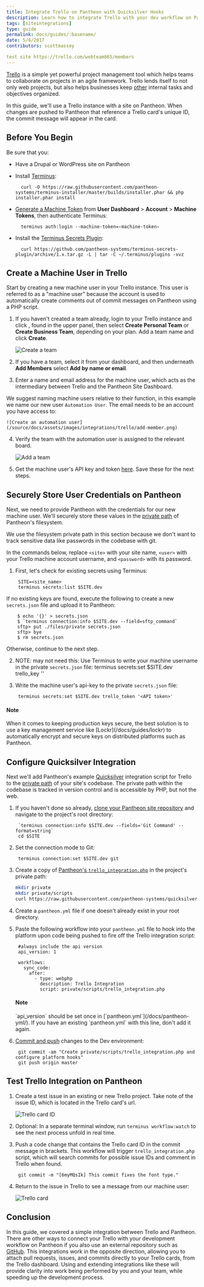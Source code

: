 ```yaml
---
title: Integrate Trello on Pantheon with Quicksilver Hooks
description: Learn how to integrate Trello with your dev workflow on Pantheon.
tags: [siteintegrations]
type: guide
permalink: docs/guides/:basename/
date: 5/4/2017
contributors: scottmassey

test site https://trello.com/webteam865/members
---
```


[Trello](https://trello.com) is a simple yet powerful project management tool which helps teams to collaborate on projects in an agile framework. Trello lends itself to not only web projects, but also helps businesses keep [other](https://trello.com/inspiration) internal tasks and objectives organized.

In this guide, we'll use a Trello instance with a site on Pantheon. When changes are pushed to Pantheon that reference a Trello card's unique ID, the commit message will appear in the card.

## Before You Begin
Be sure that you:

- Have a Drupal or WordPress site on Pantheon
- Install [Terminus](/docs/terminus):

        curl -O https://raw.githubusercontent.com/pantheon-systems/terminus-installer/master/builds/installer.phar && php installer.phar install
- [Generate a Machine Token](https://dashboard.pantheon.io/machine-token/create) from **User Dashboard** > **Account** > **Machine Tokens**, then authenticate Terminus:

        terminus auth:login --machine-token=‹machine-token›
- Install the [Terminus Secrets Plugin](https://github.com/pantheon-systems/terminus-secrets-plugin):

        curl https://github.com/pantheon-systems/terminus-secrets-plugin/archive/1.x.tar.gz -L | tar -C ~/.terminus/plugins -xvz
## Create a Machine User in Trello
Start by creating a new machine user in your Trello instance. This user is referred to as a "machine user" because the account is used to automatically create comments out of commit messages on Pantheon using a PHP script.

1. If you haven't created a team already, login to your Trello instance and click <i class="fa fa-plus"></i>, found in the upper panel, then select **Create Personal Team** or **Create Business Team**, depending on your plan. Add a team name and click **Create**.

    ![Create a team](/source/docs/assets/images/integrations/trello/new-team.png)

2. If you have a team, select it from your dashboard, and then underneath **Add Members** select **Add by name or email**.

3. Enter a name and email address for the machine user, which acts as the intermediary between Trello and the Pantheon Site Dashboard.

  We suggest naming machine users relative to their function, in this example we name our new user `Automation User`. The email needs to be an account you have access to:

    ![Create an automation user](/source/docs/assets/images/integrations/trello/add-member.png)

4. Verify the team with the automation user is assigned to the relevant board.

    ![Add a team](/source/docs/assets/images/integrations/trello/team-board.png)

5. Get the machine user's API key and token [here](https://trello.com/app-key). Save these for the next steps.

## Securely Store User Credentials on Pantheon
Next, we need to provide Pantheon with the credentials for our new machine user. We'll securely store these values in the [private path](/docs/private-paths/#private-path-for-files) of Pantheon's filesystem.

We use the filesystem private path in this section because we don't want to track sensitive data like passwords in the codebase with git.

In the commands below, replace `<site>` with your site name, `<user>` with your Trello machine account username, and `<password>` with its password.

1. First, let's check for existing secrets using Terminus:

        SITE=<site_name>
        terminus secrets:list $SITE.dev

  If no existing keys are found, execute the following to create a new `secrets.json` file and upload it to Pantheon:

        $ echo '{}' > secrets.json
        $ `terminus connection:info $SITE.dev --field=sftp_command`
        sftp> put ./files/private secrets.json
        sftp> bye
        $ rm secrets.json

  Otherwise, continue to the next step.

2. NOTE: may not need this: Use Terminus to write your machine username in the private `secrets.json` file:
        terminus secrets:set $SITE.dev trello_key '<API key>'

3. Write the machine user's api-key to the private `secrets.json` file:

        terminus secrets:set $SITE.dev trello_token '<API token>'

<div class="alert alert-info">
<h4 class="info">Note</h4>
<p markdown="1">When it comes to keeping production keys secure, the best solution is to use a key management service like [Lockr](/docs/guides/lockr) to automatically encrypt and secure keys on distributed platforms such as Pantheon.</p>
</div>

## Configure Quicksilver Integration
Next we'll add Pantheon's example [Quicksilver](/docs/quicksilver) integration script for Trello to the [private path](/docs/private-paths/#private-path-for-code) of your site's codebase. The private path within the codebase is tracked in version control and is accessible by PHP, but not the web.

1. If you haven't done so already, [clone your Pantheon site repository](/docs/git/#clone-your-site-codebase) and navigate to the project's root directory:

        `terminus connection:info $SITE.dev --fields='Git Command' --format=string`
        cd $SITE

2. Set the connection mode to Git:

        terminus connection:set $SITE.dev git

3. Create a copy of [Pantheon's `trello_integration.php`](https://github.com/pantheon-systems/quicksilver-examples/tree/master/trello_integration) in the project's private path:

    ``` bash
    mkdir private
    mkdir private/scripts
    curl https://raw.githubusercontent.com/pantheon-systems/quicksilver-examples/master/trello_integration/trello_integration.php --output ./private/scripts/trello_integration.php
    ```

4. Create a `pantheon.yml` file if one doesn't already exist in your root directory.

5. Paste the following workflow into your `pantheon.yml` file to hook into the platform upon code being pushed to fire off the Trello integration script:

        #always include the api version
        api_version: 1

        workflows:
          sync_code:
            after:
              - type: webphp
                description: Trello Integration
                script: private/scripts/trello_integration.php

    <div class="alert alert-info">
    <h4 class="info">Note</h4>
    <p markdown="1">`api_version` should be set once in [`pantheon.yml`](/docs/pantheon-yml/). If you have an existing `pantheon.yml` with this line, don't add it again.</p>
    </div>

6. [Commit and push](/docs/git/#push-changes-to-pantheon) changes to the Dev environment:

        git commit -am "Create private/scripts/trello_integration.php and configure platform hooks"
        git push origin master


## Test Trello Integration on Pantheon

1. Create a test issue in an existing or new Trello project. Take note of the issue ID, which is located in the Trello card's url.

    ![Trello card ID](/source/docs/assets/images/integrations/trello/card-id.png)

2. Optional: In a separate terminal window, run `terminus workflow:watch` to see the next process unfold in real time.

3. Push a code change that contains the Trello card ID in the commit message in brackets. This workflow will trigger `trello_integration.php` script, which will search commits for possible issue IDs and comment in Trello when found.

        git commit -m "[6myMQsIk] This commit fixes the font type."

4. Return to the issue in Trello to see a message from our machine user:

    ![Trello card](/source/docs/assets/images/integrations/trello-card.png)

## Conclusion
In this guide, we covered a simple integration between Trello and Pantheon. There are other ways to connect your Trello with your development workflow on Pantheon if you also use an external repository such as [GitHub](http://help.trello.com/article/1065-using-the-github-power-up). This integrations work in the opposite direction, allowing you to attach pull requests, issues, and commits directly to your Trello cards, from the Trello dashboard. Using and extending integrations like these will provide clarity into work being performed by you and your team, while speeding up the development process.
